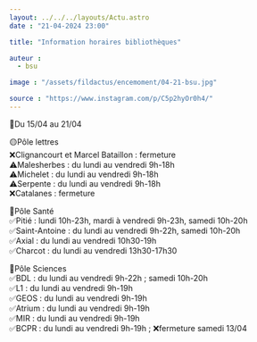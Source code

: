 ```yaml
---
layout: ../../../layouts/Actu.astro
date : "21-04-2024 23:00"

title: "Information horaires bibliothèques"

auteur :
  - bsu

image : "/assets/fildactus/encemoment/04-21-bsu.jpg"

source : "https://www.instagram.com/p/C5p2hyOr0h4/"
---
```


📆Du 15/04 au 21/04

🟡Pôle lettres  
❌Clignancourt et Marcel Bataillon : fermeture  
⚠️Malesherbes : du lundi au vendredi 9h-18h  
⚠️Michelet : du lundi au vendredi 9h-18h  
⚠️Serpente : du lundi au vendredi 9h-18h  
❌Catalanes : fermeture

🔴Pôle Santé  
✅Pitié : lundi 10h-23h, mardi à vendredi 9h-23h, samedi 10h-20h  
✅Saint-Antoine : du lundi au vendredi 9h-22h, samedi 10h-20h  
✅Axial : du lundi au vendredi 10h30-19h  
✅Charcot : du lundi au vendredi 13h30-17h30

🔵Pôle Sciences  
✅BDL : du lundi au vendredi 9h-22h ; samedi 10h-20h  
✅L1 : du lundi au vendredi 9h-19h  
✅GEOS : du lundi au vendredi 9h-19h  
✅Atrium : du lundi au vendredi 9h-19h  
✅MIR : du lundi au vendredi 9h-19h  
✅BCPR : du lundi au vendredi 9h-19h ; ❌fermeture samedi 13/04